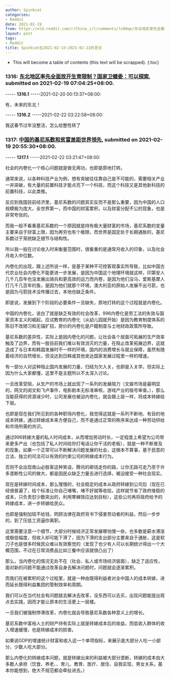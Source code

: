 ```yaml
---
author: Spinkcat
categories:
- Reddit
date: 2021-02-19
from: https://old.reddit.com/r/China_irl/comments/ln00qe/东北地区率先全面放开生育限制国家卫健委可以探索/
layout: post
tags:
- Reddit
title: Spinkcat在2021-02-15~2021-02-21的言论
---
```


* This will become a table of contents (this text will be scrapped).
{:toc}

### 1316: [东北地区率先全面放开生育限制？国家卫健委：可以探索](https://old.reddit.com/r/China_irl/comments/ln00qe/东北地区率先全面放开生育限制国家卫健委可以探索/), submitted on 2021-02-19 07:04:25+08:00.

----- __1316.1__ -----2021-02-20 00:13:37+08:00:

有，未来的东北！

----- __1316.2__ -----2021-02-22 03:22:58+08:00:

我这春节过年没整活，怎么给整性转了

### 1317: [中国的基尼系数和贫富差距世界领先](https://old.reddit.com/r/China_irl/comments/lnf6r4/中国的基尼系数和贫富差距世界领先/), submitted on 2021-02-19 20:55:30+08:00.

----- __1317.1__ -----2021-02-22 03:21:47+08:00:

社会的内卷化一个核心问题就是做无用功，也即是原地打转。

通常来说，以各种科技产业为例，想有突破往往靠自己是不可能的，需要相关产业一并突破，有大量的前置科技才能点亮下一个科技，而这个科技又是其他新科技的前置科技，以此类推。

反应到我国目前经济里，基尼系数的问题其实反而不是那么重要，因为中国的人口规模极为庞大，全世界第一，而中国的财富累积，以及财富分配不公的现象，也是非常夸张的。

而我一般不看重基尼系数的一个原因就是持有极大量财富的市场，基尼系数的变量主要来自于财富上限，因为再穷也有个极限，而世界是固定处于长期通胀的，基尼系数过于笼统缺乏细节与结构性。

所以我一般在讨论收入时来衡量范围时，很看重的是通常月收入的印象，以及社会月收入中位数。

内卷化的出现，跟上述所说一样，是基于某种不可控客观事实所导致，比如中国古代农业社会内卷化不能更进一步发展，是因为中国这个地理环境就这样，印第安人几千几百年也没发展出骑兵和更高效的运力而内卷，是因为他们没马，爱斯基摩人打几千几百年的鱼，是因为他们就那个环境，澳大利亚的原始人发展不出弓箭，也是因为弓箭技术没传播过去，本地也缺乏条件。

即是说，发展到下个阶段的必要条件一旦缺失，原地打转的这个过程就是内卷化。

中国的内卷化，说白了就是缺乏有效的社会改革，996内卷化是劳工法的失效与国家资本主义的崛起，应试教育的内卷化（从幼儿园就开始）是因为教育制度体系的陈旧不改陋习和无锚扩招，房价的内卷化是户籍制度与土地财政政策所导致。

基尼系数的差异性，实际上是因内卷化的问题，让社会各个层面可拓展的生产效率触及了边界，而有一股目前我们难以有效消灭的力量，在阻止改革拓展边界，这就造成了与日本和韩国发展时不一样的环境，国内的消费增长与就业保障，虽然有随着经济的自然增长，但没达到日韩或其他发达国家发展过程里一样的增速。

有一部分人对这种阻止国内发展的力量，归结为欠入关，也即是入关学。但实际上因为什么大家都懂，这里不是主题所以不太深入讨论。

一旦改革受阻，从生产的市场上就出现了一系列的发展阻力（文娱市场是最明显的，网文的阅文和飞卢事件，电影剧本无标准审核，游戏产业的版号审查。），那么当能获得的资源减少时，公司发展也被迫内卷化，就会跟上层一样，将成本转嫁给下层。

也即是现在我们所见到的各种职场内卷化，我觉得这就是一系列不断地、有目的地成本转嫁，通过转嫁成本来方便自己，而不是通过正常的秩序来达成一种劳动供给和市场所需的共识。

通过996转嫁大量的私人时间成本，从而增加劳动时长，一定程度上希望为公司带来更多产出（也包括了私人时间给你打电话让你干活的老板），就是一种不断普及的现象，如果一个正常可以不断解决问题发展的社会，这根本不算事，基于民意的立法、独立的司法可以有效的约束公司的转嫁成本行为。

否则不会出现南山必胜客这种笑话，腾讯的砸钱走你的路，让你无路可走乃至于许多垄断性公司的做大，都是因民众缺乏力量去进行选择，被迫接受一种社会现实。

现在是转嫁时间成本，那么慢慢的，社会稳定的成本从政府转嫁到公司后（现在已经很普遍了，给个标准让你自己堵嘴，堵不好就等收拾，这样就节省了政府维稳的成本，只负责怼少数突出的，利用寒蝉效应达到目标），这些公司再将政府给予的转嫁成本，进一步转嫁给民众。

也即是强制加班不给钱，罔顾法律在政府背书下侵害劳动者的利益，然后一步步的，到了压低工资逼你离职。

这里需要注意一个细节，大部分时候经济正常发展哪怕慢一些，也多数是薪水滞涨或极低幅度，但收入却可能下滑了，因为下滑的支出部分主要来自于通胀，这是软刀子也是很多时候民众难以有效察觉的（发现了也少有人可以长期统计得出一个大概范围，不过在日常消费品比如三餐中应该就很凸出了）

那么，当内卷化的情况无处不在（社会、私人或市场经济层面），缺乏了适应性，面对新的问题不能通过改革自身去解决问题时，问题就会逐渐累积。

而我们在被累积的这个过程里，就是一种由既得利益者对全中国人的成本转嫁，进而延长既得利益集团的管制效率和周期。

我们可以在当代社会有问题就去解决去改革，没东西可以去买，出现问题能提出观点去实践，因而才能让原本的生活更上一层楼。

一旦我们被强制停滞改革，内卷化就会导致基尼系数各种意义上的增长。

基尼系数中富裕人士的财产持有实际上就是转嫁成本后的收益，而低收入群体的收入增速缓慢，也是转嫁成本的损害。

如果说GDP的增速统计财富和收入这一个单项指标，来展示是大部分人吃一小部分，少数人吃大部分。

那么内卷化的转嫁成本问题，就是转嫁出来的利益被大部分垄断，转嫁的成本由大多数人承担（饮食、养老、、育儿、教育、医疗、居住、自我实现、男女关系，基本你能想到，绝大不规范都会牵扯进去。）

